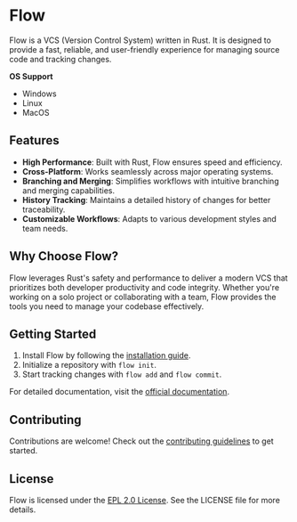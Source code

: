 # Flow

Flow is a VCS (Version Control System) written in Rust. It is designed to provide a fast, reliable, and user-friendly experience for managing source code and tracking changes.

**OS Support**
- Windows
- Linux
- MacOS

## Features

- **High Performance**: Built with Rust, Flow ensures speed and efficiency.
- **Cross-Platform**: Works seamlessly across major operating systems.
- **Branching and Merging**: Simplifies workflows with intuitive branching and merging capabilities.
- **History Tracking**: Maintains a detailed history of changes for better traceability.
- **Customizable Workflows**: Adapts to various development styles and team needs.

## Why Choose Flow?

Flow leverages Rust's safety and performance to deliver a modern VCS that prioritizes both developer productivity and code integrity. Whether you're working on a solo project or collaborating with a team, Flow provides the tools you need to manage your codebase effectively.

## Getting Started

1. Install Flow by following the [installation guide](./Install.md).
2. Initialize a repository with `flow init`.
3. Start tracking changes with `flow add` and `flow commit`.

For detailed documentation, visit the [official documentation](#).

## Contributing

Contributions are welcome! Check out the [contributing guidelines](./CONTRIBUTING.md) to get started.

## License

Flow is licensed under the [EPL 2.0 License](./LICENSE). See the LICENSE file for more details.
